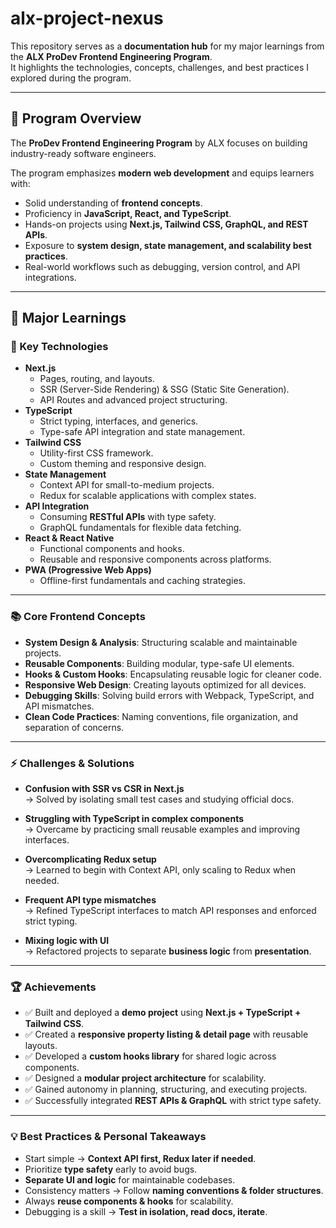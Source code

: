 # alx-project-nexus

This repository serves as a **documentation hub** for my major learnings from the **ALX ProDev Frontend Engineering Program**.  
It highlights the technologies, concepts, challenges, and best practices I explored during the program.

---

## 📌 Program Overview
The **ProDev Frontend Engineering Program** by ALX focuses on building industry-ready software engineers.  

The program emphasizes **modern web development** and equips learners with:
- Solid understanding of **frontend concepts**.
- Proficiency in **JavaScript, React, and TypeScript**.
- Hands-on projects using **Next.js, Tailwind CSS, GraphQL, and REST APIs**.
- Exposure to **system design, state management, and scalability best practices**.
- Real-world workflows such as debugging, version control, and API integrations.

---

## 🚀 Major Learnings

### 🔑 Key Technologies
- **Next.js**
  - Pages, routing, and layouts.
  - SSR (Server-Side Rendering) & SSG (Static Site Generation).
  - API Routes and advanced project structuring.
- **TypeScript**
  - Strict typing, interfaces, and generics.
  - Type-safe API integration and state management.
- **Tailwind CSS**
  - Utility-first CSS framework.
  - Custom theming and responsive design.
- **State Management**
  - Context API for small-to-medium projects.
  - Redux for scalable applications with complex states.
- **API Integration**
  - Consuming **RESTful APIs** with type safety.
  - GraphQL fundamentals for flexible data fetching.
- **React & React Native**
  - Functional components and hooks.
  - Reusable and responsive components across platforms.
- **PWA (Progressive Web Apps)**
  - Offline-first fundamentals and caching strategies.

---

### 📚 Core Frontend Concepts
- **System Design & Analysis**: Structuring scalable and maintainable projects.
- **Reusable Components**: Building modular, type-safe UI elements.
- **Hooks & Custom Hooks**: Encapsulating reusable logic for cleaner code.
- **Responsive Web Design**: Creating layouts optimized for all devices.
- **Debugging Skills**: Solving build errors with Webpack, TypeScript, and API mismatches.
- **Clean Code Practices**: Naming conventions, file organization, and separation of concerns.

---

### ⚡ Challenges & Solutions
- **Confusion with SSR vs CSR in Next.js**  
  → Solved by isolating small test cases and studying official docs.  

- **Struggling with TypeScript in complex components**  
  → Overcame by practicing small reusable examples and improving interfaces.  

- **Overcomplicating Redux setup**  
  → Learned to begin with Context API, only scaling to Redux when needed.  

- **Frequent API type mismatches**  
  → Refined TypeScript interfaces to match API responses and enforced strict typing.  

- **Mixing logic with UI**  
  → Refactored projects to separate **business logic** from **presentation**.  

---

### 🏆 Achievements
- ✅ Built and deployed a **demo project** using **Next.js + TypeScript + Tailwind CSS**.  
- ✅ Created a **responsive property listing & detail page** with reusable layouts.  
- ✅ Developed a **custom hooks library** for shared logic across components.  
- ✅ Designed a **modular project architecture** for scalability.  
- ✅ Gained autonomy in planning, structuring, and executing projects.  
- ✅ Successfully integrated **REST APIs & GraphQL** with strict type safety.  

---

### 💡 Best Practices & Personal Takeaways
- Start simple → **Context API first, Redux later if needed**.  
- Prioritize **type safety** early to avoid bugs.  
- **Separate UI and logic** for maintainable codebases.  
- Consistency matters → Follow **naming conventions & folder structures**.  
- Always **reuse components & hooks** for scalability.  
- Debugging is a skill → **Test in isolation, read docs, iterate**.  
